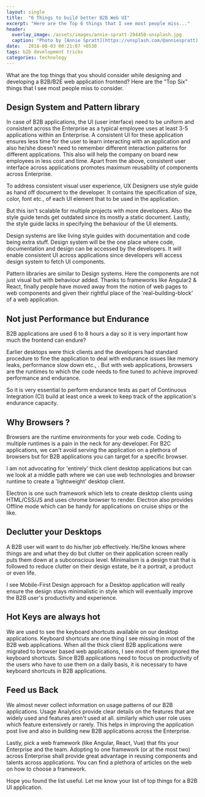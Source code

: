 ```yaml
---
layout: single
title:  "6 Things to build better B2B Web UI"
excerpt: "Here are the Top 6 things that I see most people miss..."
header:
  overlay_image: /assets/images/annie-spratt-294450-unsplash.jpg
  caption: "Photo by [Annie Spratt](https://unsplash.com/@anniespratt) on [**Unsplash**](https://unsplash.com)"
date:   2018-08-03 00:21:07 +0530
tags: b2b development tricks
categories: technology
---
```



What are the top things that you should consider while designing and developing a B2B/B2E web application frontend? Here are the "Top Six" things that I see most people miss to consider.

## Design System and Pattern library
		
In case of B2B applications, the UI (user interface) need to be uniform and consistent across the Enterprise as a typical employee uses at least 3-5 applications within an Enterprise. A consistent UI for these application ensures less time for the user to learn interacting with an application and also he/she doesn't need to remember different interaction patterns for different applications. This also will help the company on board new employees in less cost and time. Apart from the above, consistent user interface across applications promotes maximum reusability of components across Enterprise.

To address consistent visual user experience, UX Designers use style guide as hand off document to the developer. It contains the specification of size, color, font etc., of each UI element that to be used in the application. 
        
But this isn't scalable for multiple projects with more developers. Also the style guide tends get outdated since its mostly a static document. Lastly, the style guide lacks in specifying the behaviour of the UI elements. 

Design systems are like living style guides with documentation and code being extra stuff. Design system will be the one place where code, documentation and design can be accessed by the developers. It will enable consistent UI across applications since developers will access design system to fetch UI components. 
        
Pattern libraries are similar to Design systems. Here the components are not just visual but with behaviour added. Thanks to frameworks like Angular2 & React, finally people have moved away from the notion of web pages to web components and given their rightful place of the 'real-building-block' of a web application.
         
## Not just Performance but Endurance  

B2B applications are used 6 to 8 hours a day so it is very important how much the frontend can endure? 

Earlier desktops were thick clients and the developers had standard procedure to fine the application to deal with endurance issues like memory leaks, performance slow down etc., . But with web applications, browsers are the runtimes to which the code needs to fine tuned to achieve improved performance and endurance. 

So it is very essential to perform endurance tests as part of Continuous Integration (CI) build at least once a week to keep track of the application's endurance capacity.

## Why Browsers ? 

Browsers are the runtime environments for your web code. Coding to multiple runtimes is a pain in the neck for any developer. For B2C applications, we can't avoid serving the application on a plethora of browsers but for B2B applications you can target for a specific browser. 

I am not advocating for 'entirely' thick client desktop applications but can we look at a middle path where we can use web technologies and browser runtime to create a 'lightweight' desktop client.  
        
Electron is one such framework which lets to create desktop clients using HTML/CSS/JS and uses chrome browser to render. Electron also provides Offline mode which can be handy for applications on cruise ships or the like. 

## Declutter your Desktops

A B2B user will want to do his/her job effectively. He/She knows where things are and what they do but clutter on their application screen really puts them down at a subconscious level. Minimalism is a design trait that is followed to reduce clutter on their design estate, be it a portrait, a product or even life. 
       
I see Mobile-First Design approach for a Desktop application will really ensure the design stays minimalistic in style which will eventually improve the B2B user's productivity and experience. 

## Hot Keys are always hot

We are used to see the keyboard shortcuts available on our desktop applications. Keyboard shortcuts are one thing I see missing in most of the B2B web applications. When all the thick client B2B applications were migrated to browser based web applications, I see most of them ignored the keyboard shortcuts. Since B2B applications need to focus on productivity of the users who have to use them on a daily basis, it is necessary to have keyboard shortcuts in B2B applications. 

## Feed us Back 

We almost never collect information on usage patterns of our B2B applications. Usage Analytics provide clear details on the features that are widely used and features aren't used at all. similarly which user role uses which feature extensively or rarely. This helps in improving the application post live and also in building new B2B applications across the Enterprise.
	   
Lastly, pick a web framework (like Angular, React, Vue) that fits your Enterprise and the team. Adopting to one framework (or at the most two) across Enterprise shall provide great advantage in reusing components and talents across applications. You can find a plethora of articles on the web on how to choose a framework.

Hope you found the list useful. Let me know your list of top things for a B2B UI application.